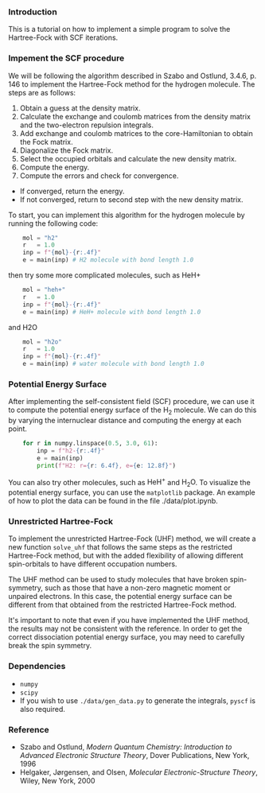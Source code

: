 ### Introduction
This is a tutorial on how to implement a simple program
to solve the Hartree-Fock with SCF iterations.

### Impement the SCF procedure
We will be following the algorithm described in Szabo and Ostlund, 3.4.6, p. 146 to implement the Hartree-Fock method for the hydrogen molecule. The steps are as follows:

1. Obtain a guess at the density matrix.
2. Calculate the exchange and coulomb matrices from the density matrix and the two-electron repulsion integrals.
3. Add exchange and coulomb matrices to the core-Hamiltonian to obtain the Fock matrix.
4. Diagonalize the Fock matrix.
5. Select the occupied orbitals and calculate the new density matrix.
6. Compute the energy.
7. Compute the errors and check for convergence.
  - If converged, return the energy.
  - If not converged, return to second step with the new density matrix.

To start, you can implement this algorithm for the hydrogen molecule by running the following code:

```python
    mol = "h2"
    r   = 1.0
    inp = f"{mol}-{r:.4f}"
    e = main(inp) # H2 molecule with bond length 1.0
```
then try some more complicated molecules, such as HeH+
```python
    mol = "heh+"
    r   = 1.0
    inp = f"{mol}-{r:.4f}"
    e = main(inp) # HeH+ molecule with bond length 1.0
```
and H2O

```python
    mol = "h2o"
    r   = 1.0
    inp = f"{mol}-{r:.4f}"
    e = main(inp) # water molecule with bond length 1.0
```

### Potential Energy Surface

After implementing the self-consistent field (SCF) procedure, we can use it to compute the potential energy surface of the $\mathrm{H}_2$ molecule. We can do this by varying the internuclear distance and computing the energy at each point.
```python
    for r in numpy.linspace(0.5, 3.0, 61):
        inp = f"h2-{r:.4f}"
        e = main(inp)
        print(f"H2: r={r: 6.4f}, e={e: 12.8f}")
```

You can also try other molecules, such as $\mathrm{HeH}^+$ and $\mathrm{H_2O}$.
To visualize the potential energy surface, you can use the `matplotlib` package. 
An example of how to plot the data can be found in the file ./data/plot.ipynb.

### Unrestricted Hartree-Fock
To implement the unrestricted Hartree-Fock (UHF) method, we will create a new function `solve_uhf` that follows the same steps as the restricted Hartree-Fock method, but with the added flexibility of allowing different spin-orbitals to have different occupation numbers. 

The UHF method can be used to study molecules that have broken spin-symmetry, such as those that have a non-zero magnetic moment or unpaired electrons. In this case, the potential energy surface can be different from that obtained from the restricted Hartree-Fock method. 

It's important to note that even if you have implemented the UHF method, the results may not be consistent with the reference. In order to get the correct dissociation potential energy surface, you may need to carefully break the spin symmetry.


### Dependencies
- `numpy`
- `scipy`
- If you wish to use `./data/gen_data.py` to generate the integrals, `pyscf` is also required.

### Reference
- Szabo and Ostlund, _Modern Quantum Chemistry: Introduction to Advanced Electronic Structure Theory_,
  Dover Publications, New York, 1996
- Helgaker, Jørgensen, and Olsen, _Molecular Electronic-Structure Theory_, Wiley, New York, 2000
